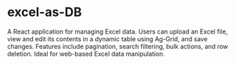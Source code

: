# excel-as-DB
A React application for managing Excel data. Users can upload an Excel file, view and edit its contents in a dynamic table using Ag-Grid, and save changes. Features include pagination, search filtering, bulk actions, and row deletion. Ideal for web-based Excel data manipulation.
